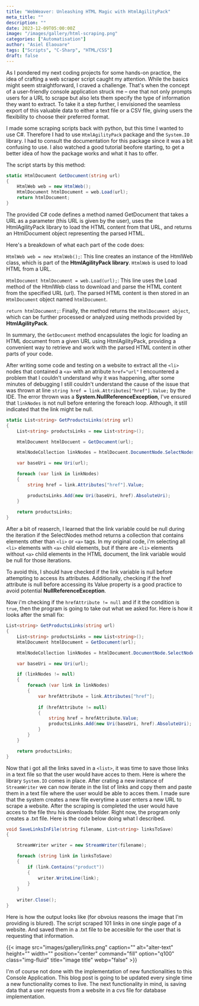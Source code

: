 ```yaml
---
title: "WebWeaver: Unleashing HTML Magic with HtmlAgilityPack"
meta_title: ""
description: ""
date: 2023-12-09T05:00:00Z
image: "/images/gallery/html-scraping.png"
categories: ["Automatisation"]
author: "Asiel Elaouare"
tags: ["Scripts", "C-Sharp", "HTML/CSS"]
draft: false
---
```


As I pondered my next coding projects for some hands-on practice, the idea of crafting a web scraper script caught my attention. While the basics might seem straightforward, I craved a challenge. That's when the concept of a user-friendly console application struck me – one that not only prompts users for a URL to scrape but also lets them specify the type of information they want to extract. To take it a step further, I envisioned the seamless export of this valuable data to either a text file or a CSV file, giving users the flexibility to choose their preferred format. 

I made some scraping scripts back with python, but this time I wanted to use C#. Therefore I had to use `HtmlAgilityPack` package and the `System.IO` library. I had to consult the documentation for this package since it was a bit confusing to use. I also watched a good tutorial beofore starting, to get a better idea of how the package works and what it has to offer.

The script starts by this method:

```csharp
static HtmlDocument GetDocument(string url)
{
    HtmlWeb web = new HtmlWeb();
    HtmlDocument htmlDocument = web.Load(url);
    return htmlDocument;
}
```


The provided C# code defines a method named GetDocument that takes a URL as a parameter (this URL is given by the user), uses the HtmlAgilityPack library to load the HTML content from that URL, and returns an HtmlDocument object representing the parsed HTML.

Here's a breakdown of what each part of the code does:

`HtmlWeb web = new HtmlWeb();`: This line creates an instance of the HtmlWeb class, which is part of the **HtmlAgilityPack library**. `HtmlWeb` is used to load HTML from a URL.

`HtmlDocument htmlDocument = web.Load(url);`: This line uses the Load method of the HtmlWeb class to download and parse the HTML content from the specified URL (url). The parsed HTML content is then stored in an `HtmlDocument` object named `htmlDocument`.

`return htmlDocument;`: Finally, the method returns the `HtmlDocument object`, which can be further processed or analyzed using methods provided by **HtmlAgilityPack**.

In summary, the `GetDocument` method encapsulates the logic for loading an HTML document from a given URL using HtmlAgilityPack, providing a convenient way to retrieve and work with the parsed HTML content in other parts of your code.




After writing some code and testing on a website to extract all the `<li>` nodes that contained a `<a>` with an atribute `href="url"` I encountered a problem that I couldn't understand why it was happening, after some minutes of debugging I still couldn't understand the cause of the issue that was thrown at line `string href = link.Attributes["href"].Value;` by the IDE. The error thrown was a **System.NullReferenceException**,  I've ensured that `linkNodes` is not null before entering the  foreach loop. Although, it still indicated that the link might be null.


```csharp
static List<string> GetProductsLinks(string url)
{
    List<string> productsLinks = new List<string>();

    HtmlDocument htmlDocuent = GetDocument(url);

    HtmlNodeCollection linkNodes = htmlDocuent.DocumentNode.SelectNodes("//li/a");

    var baseUri = new Uri(url);

    foreach (var link in linkNodes)
    {
        string href = link.Attributes["href"].Value;

        productsLinks.Add(new Uri(baseUri, href).AbsoluteUri);
    }
   
    return productsLinks;
}
```


After a bit of reaserch, I learned that the link variable could be null during the iteration if the SelectNodes method returns a collection that contains elements other than `<li>` or `<a>` tags. In my original code, i'm selecting all `<li>` elements with `<a>` child elements, but if there are `<li>` elements without `<a>` child elements in the HTML document, the link variable would be null for those iterations.

To avoid this, I should have checked if the link variable is null before attempting to access its attributes. Additionally, checking if the href attribute is null before accessing its Value property is a good practice to avoid potential **NullReferenceException**.

Now i'm checking if the `hrefAttribute != null` and if it the condition is `true`, then the program is going to take out what we asked for. Here is how it looks after the small fix:


```csharp
List<string> GetProductsLinks(string url)
{
    List<string> productsLinks = new List<string>();
    HtmlDocument htmlDocument = GetDocument(url);

    HtmlNodeCollection linkNodes = htmlDocument.DocumentNode.SelectNodes("//li/a");

    var baseUri = new Uri(url);

    if (linkNodes != null)
    {
        foreach (var link in linkNodes)
        {
            var hrefAttribute = link.Attributes["href"];
            
            if (hrefAttribute != null)
            {
                string href = hrefAttribute.Value;
                productsLinks.Add(new Uri(baseUri, href).AbsoluteUri);
            }
        }
    }

    return productsLinks;
}
```

Now that i got all the links saved in a `<list>`, it was time to save those links in a text file so that the user would have acces to them. Here is where the library `System.IO` comes in place. After crating a new instance of `StreamWriter` we can now iterate in the list of links and copy them and paste them in a text file where the user would be able to acces them. I made sure that the system creates a new file everytime a user enters a new URL to scrape a website. After the scraping is completed the user would have acces to the file thru his downloads folder. Right now, the program only creates a .txt file. Here is the code below doing what I described.

```csharp
void SaveLinksInFile(string filename, List<string> linksToSave)
{

    StreamWriter writer = new StreamWriter(filename);

    foreach (string link in linksToSave)
    {
        if (link.Contains("product")) 
        { 
            writer.WriteLine(link);
        }
    }
   
    writer.Close();
}
```
Here is how the output looks like (for obvoius reasons the image that I'm providing is blured). The script scraped 101 links in one single page of a website. And saved them in a .txt file to be accesible for the user that is requesting that information.

{{< image src="images/gallery/links.png" caption="" alt="alter-text" height="" width="" position="center" command="fill" option="q100" class="img-fluid" title="image title"  webp="false" >}}

I'm of course not done with the implementation of new functionalities to this Console Application. This blog post is going to be updated every single time a new functionality comes to live. The next functionality in mind, is saving data that a user requests from a website in a cvs file for database implementation.


